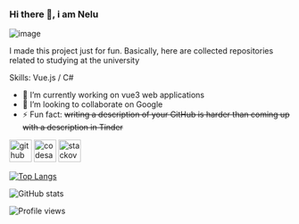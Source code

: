 ### Hi there 👋, i am Nelu
![image](https://user-images.githubusercontent.com/16963395/140625939-45515cad-77f6-4d78-86c0-5ac09c7510ca.png)

I made this project just for fun. Basically, here are collected repositories related to studying at the university

Skills: Vue.js / C#

- 🔭 I’m currently working on vue3 web applications 
- 👯 I’m looking to collaborate on Google 
- ⚡ Fun fact: ~~writing a description of your GitHub is harder than coming up with a description in Tinder~~ 


[<img src='https://cdn.jsdelivr.net/npm/simple-icons@3.0.1/icons/github.svg' alt='github' height='40'>](https://github.com/NeluQi)  [<img src='https://cdn.jsdelivr.net/npm/simple-icons@3.0.1/icons/codesandbox.svg' alt='codesandbox' height='40'>](https://codesandbox.io/u/NeluQi)  [<img src='https://cdn.jsdelivr.net/npm/simple-icons@3.0.1/icons/stackoverflow.svg' alt='stackoverflow' height='40'>](https://stackoverflow.com/users/10123356/nelu)  

[![Top Langs](https://github-readme-stats.vercel.app/api/top-langs/?username=NeluQi)](https://github.com/anuraghazra/github-readme-stats)

![GitHub stats](https://github-readme-stats.vercel.app/api?username=NeluQi&show_icons=true)  

![Profile views](https://gpvc.arturio.dev/NeluQi)  
